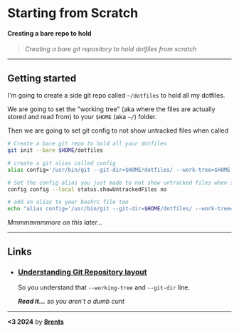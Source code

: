 # Starting from Scratch 
#### Creating a bare repo to hold 

> *Creating a bare git repository to hold dotfiles from scratch*

---

## Getting started

I'm going to create a side git repo called `~/dotfiles` to hold all my dotfiles.

We are going to set the "working tree" (aka where the files are actually stored and read from) to your `$HOME` (aka `~/`) folder.

Then we are going to set git config to not show untracked files when called

```bash
# Create a bare git repo to hold all your dotfiles
git init --bare $HOME/dotfiles

# create a git alias called config
alias config='/usr/bin/git --git-dir=$HOME/dotfiles/ --work-tree=$HOME'

# Set the config alias you just made to not show untracked files when status is called
config config --local status.showUntrackedFiles no

# add an alias to your bashrc file too
echo "alias config='/usr/bin/git --git-dir=$HOME/dotfiles/ --work-tree=$HOME'" >> $HOME/.bashrc
```

*Mmmmmmmmore on this later...*

---

## Links

- ### [Understanding Git Repository layout](https://git-scm.com/docs/gitrepository-layout)   
    So you understand that `--working-tree` and `--git-dir` line. 

    ***Read it...** so you aren't a dumb cunt*

---

**<3 2024** by **[8rents](../)**